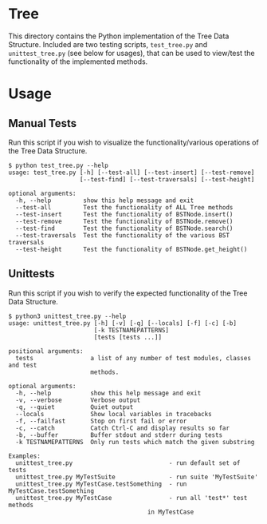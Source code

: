 # Tree
This directory contains the Python implementation of the Tree Data Structure. Included are two testing scripts, `test_tree.py` and `unittest_tree.py` (see below for usages), that can be used to view/test the functionality of the implemented methods.

# Usage

## Manual Tests
Run this script if you wish to visualize the functionality/various operations of the Tree Data Structure.
```
$ python test_tree.py --help
usage: test_tree.py [-h] [--test-all] [--test-insert] [--test-remove]
                    [--test-find] [--test-traversals] [--test-height]

optional arguments:
  -h, --help         show this help message and exit
  --test-all         Test the functionality of ALL Tree methods
  --test-insert      Test the functionality of BSTNode.insert()
  --test-remove      Test the functionality of BSTNode.remove()
  --test-find        Test the functionality of BSTNode.search()
  --test-traversals  Test the functionality of the various BST traversals
  --test-height      Test the functionality of BSTNode.get_height()
```

## Unittests
Run this script if you wish to verify the expected functionality of the Tree Data Structure.
```
$ python3 unittest_tree.py --help
usage: unittest_tree.py [-h] [-v] [-q] [--locals] [-f] [-c] [-b]
                        [-k TESTNAMEPATTERNS]
                        [tests [tests ...]]

positional arguments:
  tests                a list of any number of test modules, classes and test
                       methods.

optional arguments:
  -h, --help           show this help message and exit
  -v, --verbose        Verbose output
  -q, --quiet          Quiet output
  --locals             Show local variables in tracebacks
  -f, --failfast       Stop on first fail or error
  -c, --catch          Catch Ctrl-C and display results so far
  -b, --buffer         Buffer stdout and stderr during tests
  -k TESTNAMEPATTERNS  Only run tests which match the given substring

Examples:
  unittest_tree.py                           - run default set of tests
  unittest_tree.py MyTestSuite               - run suite 'MyTestSuite'
  unittest_tree.py MyTestCase.testSomething  - run MyTestCase.testSomething
  unittest_tree.py MyTestCase                - run all 'test*' test methods
                                       in MyTestCase
```